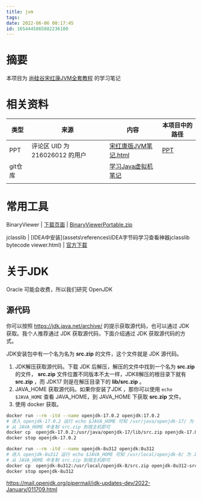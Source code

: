 ```yaml
---
title: jvm
tags: 
date: 2022-06-06 00:17:45
id: 1654445865882236100
---
```

# 摘要

本项目为 [尚硅谷宋红康JVM全套教程](https://www.bilibili.com/video/BV1PJ411n7xZ) 的学习笔记

# 相关资料

| 类型    | 来源                           | 内容                                                         | 本项目中的路径 |
| ------- | ------------------------------ | ------------------------------------------------------------ | -------------- |
| PPT     | 评论区 UID 为 216026012 的用户 | [宋红康版JVM笔记.html](old\PPT\宋红康版JVM笔记.html)         | [PPT](PPT)     |
| git仓库 |                                | [学习Java虚拟机笔记](https://gitee.com/tcl192243051/studyJVM) |                |
|         |                                |                                                              |                |



# 常用工具

BinaryViewer | [下载页面](https://www.proxoft.com/BinaryViewer.aspx) | [BinaryViewerPortable.zip](https://www.proxoft.com/downloads/BinaryViewerPortable.zip) 

jclasslib | [IDEA中安装](assets\references\IDEA字节码学习查看神器jclasslib bytecode viewer.html) | [官方下载](https://github.com/ingokegel/jclasslib/releases) 



# 关于JDK

Oracle 可能会收费，所以我们研究 OpenJDK 

## 源代码

你可以按照 https://jdk.java.net/archive/ 的提示获取源代码，也可以通过 JDK 获取。我个人推荐通过 JDK 获取源代码，下面介绍通过 JDK 获取源代码的方式。

JDK安装包中有一个名为名为 **src.zip** 的文件，这个文件就是 JDK 源代码。

1. JDK解压获取源代码。下载 JDK 后解压，解压的文件中找到一个名为 **src.zip** 的文件， **src.zip** 文件位置不同版本不太一样，JDK8解压的根目录下就有 **src.zip** ，而 JDK17 则是在解压目录下的 **lib/src.zip** 。
2. JAVA_HOME 获取源代码。如果你安装了JDK ，那你可以使用 `echo $JAVA_HOME` 查看 JAVA_HOME，到 JAVA_HOME 下获取 **src.zip** 文件。
3. 使用 docker 获取。

```sh
docker run --rm -itd --name openjdk-17.0.2 openjdk:17.0.2
# 进入 openjdk-17.0.2 运行 echo $JAVA_HOME 可知 /usr/java/openjdk-17/ 为 JAVA_HOME
# 从 JAVA_HOME 中复制 src.zip 到宿主机即可
docker cp  openjdk-17.0.2:/usr/java/openjdk-17/lib/src.zip openjdk-17.0.2-src.zip
docker stop openjdk-17.0.2
```

```sh
docker run --rm -itd --name openjdk-8u312 openjdk:8u312
# 进入 openjdk-8u312 运行 echo $JAVA_HOME 可知 /usr/local/openjdk-8/ 为 JAVA_HOME
# 从 JAVA_HOME 中复制 src.zip 到宿主机即可
docker cp  openjdk-8u312:/usr/local/openjdk-8/src.zip openjdk-8u312-src.zip
docker stop openjdk-8u312
```



https://mail.openjdk.org/pipermail/jdk-updates-dev/2022-January/011709.html 





